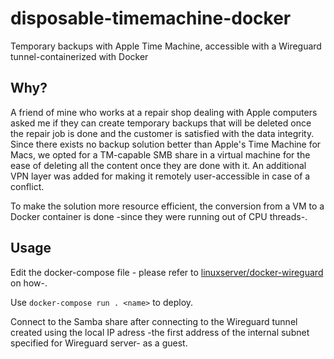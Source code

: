 # disposable-timemachine-docker
Temporary backups with Apple Time Machine, accessible with a Wireguard tunnel-containerized with Docker
## Why?
A friend of mine who works at a repair shop dealing with Apple computers asked me if they can create temporary backups that will be deleted once the repair job is done and the customer is satisfied with the data integrity. Since there exists no backup solution better than Apple's Time Machine for Macs, we opted for a TM-capable SMB share in a virtual machine for the ease of deleting all the content once they are done with it. An additional VPN layer was added for making it remotely user-accessible in case of a conflict.


To make the solution more resource efficient, the conversion from a VM to a Docker container is done -since they were running out of CPU threads-.

## Usage
Edit the docker-compose file - please refer to [linuxserver/docker-wireguard](https://github.com/linuxserver/docker-wireguard) on how-.


Use ``` docker-compose run . <name> ``` to deploy.


Connect to the Samba share after connecting to the Wireguard tunnel created using the local IP adress -the first address of the internal subnet specified for Wireguard server- as a guest.



